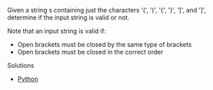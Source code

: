 Given a string s containing just the characters '(', ')', '{', '}', '[', and ']', determine if the input string is valid or not.

Note that an input string is valid if:
- Open brackets must be closed by the same type of brackets
- Open brackets must be closed in the correct order

Solutions
 - [Python](solution.py)